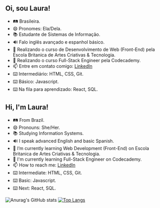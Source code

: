 ## Oi, sou Laura!
- 🛤 Brasileira.
- 😄 Pronomes: Ela/Dela.
- 📚 Estudante de Sistemas de Informação.
- 🔊 Falo inglês avançado e espanhol básico.
- 🌱 Realizando o curso de Desenvolvimento de Web (Front-End) pela Escola Britanica de Artes Criativas & Tecnologia.
- 📒 Realizando o curso Full-Stack Engineer pela Codecademy.
- 📫 Entre em contato comigo: [LinkedIn](https://www.linkedin.com/in/lauracacique/)
- ⌨️ Intermediário: HTML, CSS, Git.
- ⌨️ Básico: Javascript.
- ⌨️ Na fila para aprendizado: React, SQL.


## Hi, I'm Laura!
- 🛤 From Brazil.
- 😄 Pronouns: She/Her.
- 📚 Studying Information Systems.
- 🔊 I speak advanced English and basic Spanish.
- 🌱 I’m currently learning Web Development (Front-End) on Escola Britanica de Artes Criativas & Tecnologia.
- 📒 I'm currently learning Full-Stack Engineer on Codecademy.
- 📫 How to reach me: [LinkedIn](https://www.linkedin.com/in/lauracacique/)
- ⌨️ Intermediate: HTML, CSS, Git.
- ⌨️ Basic: Javascript.
- ⌨️ Next: React, SQL.


![Anurag's GitHub stats](https://github-readme-stats.vercel.app/api?username=lauravitalc&theme=radical&show_icons=true)
[![Top Langs](https://github-readme-stats.vercel.app/api/top-langs/?username=lauravitalc&layout=compact&theme=radical)](https://github.com/anuraghazra/github-readme-stats)

